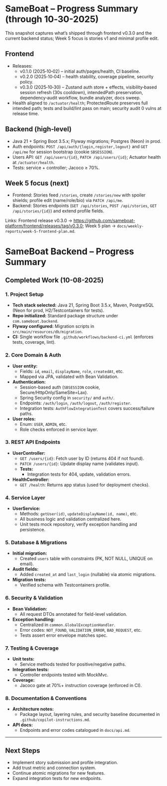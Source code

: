 # SameBoat – Progress Summary (through 10‑30-2025)

This snapshot captures what’s shipped through frontend v0.3.0 and the current backend status; Week 5 focus is stories v1 and minimal profile edit.

## Frontend
- Releases:
    - v0.1.0 (2025‑10‑02) – initial auth/pages/health, CI baseline.
    - v0.2.0 (2025‑10‑04) – health stability, coverage pipeline, security policy.
    - v0.3.0 (2025‑10‑30) – Zustand auth store + effects, visibility‑based session refresh (30s cooldown), intendedPath preservation, dependency‑audit workflow, bundle analyzer, docs sweep.
- Health aligned to `/actuator/health`; ProtectedRoute preserves full intended path; tests and build/lint pass on main; security audit 0 vulns at release time.

## Backend (high‑level)
- Java 21 + Spring Boot 3.5.x; Flyway migrations; Postgres (Neon) in prod.
- Auth endpoints: `POST /api/auth/{login,register,logout}` and `GET /api/me` for session bootstrap (cookie `SBSESSION`).
- Users API: `GET /api/users/{id}`, `PATCH /api/users/{id}`; Actuator health at `/actuator/health`.
- Tests: service + controller; Jacoco ≥ 70%.

## Week 5 focus (next)
- Frontend: Stories feed `/stories`, create `/stories/new` with spoiler shields; profile edit (name/role/bio) via `PATCH /api/me`.
- Backend: Stories endpoints (`GET /api/stories`, `POST /api/stories`, `GET /api/stories/{id}`) and extend profile fields.

Links: Frontend release v0.3.0 → https://github.com/sameboat-platform/frontend/releases/tag/v0.3.0; Week 5 plan → `docs/weekly-reports/week-5-frontend-plan.md`.

# SameBoat Backend – Progress Summary

## Completed Work (10-08-2025)

### 1. Project Setup
- **Tech stack selected:** Java 21, Spring Boot 3.5.x, Maven, PostgreSQL (Neon for prod, H2/Testcontainers for tests).
- **Repo initialized:** Standard package structure under `com.sameboat.backend`.
- **Flyway configured:** Migration scripts in `src/main/resources/db/migration`.
- **CI:** Single workflow file `.github/workflows/backend-ci.yml` (enforces tests, coverage, lint).

### 2. Core Domain & Auth
- **User entity:**
    - Fields: `id`, `email`, `displayName`, `role`, `createdAt`, etc.
    - Mapped via JPA, validated with Bean Validation.
- **Authentication:**
    - Session-based auth (`SBSESSION` cookie, Secure/HttpOnly/SameSite=Lax).
    - Spring Security config in `security/` and `auth/`.
    - Endpoints: `/auth/login`, `/auth/logout`, `/auth/register`.
    - Integration tests: `AuthFlowIntegrationTest` covers success/failure paths.
- **User roles:**
    - Enum: `USER`, `ADMIN`, etc.
    - Role checks enforced in service layer.

### 3. REST API Endpoints
- **UserController:**
    - `GET /users/{id}`: Fetch user by ID (returns 404 if not found).
    - `PATCH /users/{id}`: Update display name (validates input).
    - **Tests:**
        - Integration tests for 404, update, validation errors.
- **HealthController:**
    - `GET /health`: Returns app status (used for deployment checks).

### 4. Service Layer
- **UserService:**
    - Methods: `getUser(id)`, `updateDisplayName(id, name)`, etc.
    - All business logic and validation centralized here.
    - Unit tests mock repository, verify exception handling and persistence.

### 5. Database & Migrations
- **Initial migration:**
    - Created `users` table with constraints (PK, NOT NULL, UNIQUE on email).
- **Audit fields:**
    - Added `created_at` and `last_login` (nullable) via atomic migrations.
- **Migration tests:**
    - Verified schema with Testcontainers profile.

### 6. Security & Validation
- **Bean Validation:**
    - All request DTOs annotated for field-level validation.
- **Exception handling:**
    - Centralized in `common.GlobalExceptionHandler`.
    - Error codes: `NOT_FOUND`, `VALIDATION_ERROR`, `BAD_REQUEST`, etc.
    - Tests assert error envelope matches spec.

### 7. Testing & Coverage
- **Unit tests:**
    - Service methods tested for positive/negative paths.
- **Integration tests:**
    - Controller endpoints tested with MockMvc.
- **Coverage:**
    - Jacoco gate at 70%+ instruction coverage (enforced in CI).

### 8. Documentation & Conventions
- **Architecture notes:**
    - Package layout, layering rules, and security baseline documented in `.github/copilot-instructions.md`.
- **API docs:**
    - Endpoints and error codes catalogued in `docs/api.md`.

---

## Next Steps

- Implement story submission and profile integration.
- Add trust metric and connection system.
- Continue atomic migrations for new features.
- Expand integration tests for new endpoints.